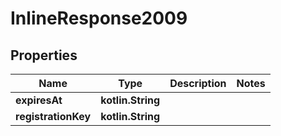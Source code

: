 
# InlineResponse2009

## Properties
Name | Type | Description | Notes
------------ | ------------- | ------------- | -------------
**expiresAt** | **kotlin.String** |  | 
**registrationKey** | **kotlin.String** |  | 



